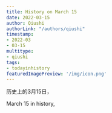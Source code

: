 ```yaml
---
title: History on March 15
date: 2022-03-15
author: Qiushi 
authorLink: "/authors/qiushi"
timestamp: 
- 2022-03
- 03-15
multitype: 
- qiushi
tags: 
- todayinhistory
featuredImagePreview: '/img/icon.png'
---
```









历史上的3月15日，

March 15 in history, 

<!--more-->

